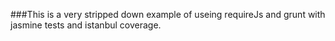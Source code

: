 ###This is a very stripped down example of useing requireJs and grunt with jasmine tests and istanbul coverage.